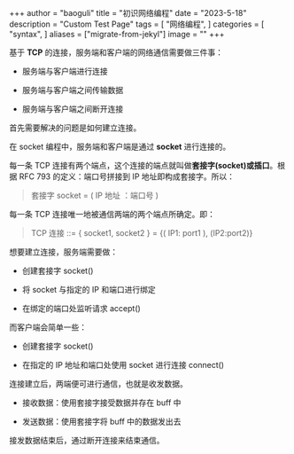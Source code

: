 +++
author = "baoguli"
title = "初识网络编程"
date = "2023-5-18"
description = "Custom Test Page"
tags = [
    "网络编程",
]
categories = [
    "syntax",
]
aliases = ["migrate-from-jekyl"]
image = ""
+++

基于 **TCP** 的连接，服务端和客户端的网络通信需要做三件事：

- 服务端与客户端进行连接

- 服务端与客户端之间传输数据

- 服务端与客户端之间断开连接


首先需要解决的问题是如何建立连接。

在 socket 编程中，服务端和客户端是通过 **socket** 进行连接的。

每一条 TCP 连接有两个端点，这个连接的端点就叫做**套接字(socket)**或**插口**。根据 RFC 793 的定义：端口号拼接到 IP 地址即构成套接字。所以：

>    套接字 socket = ( IP 地址 ：端口号 )

每一条 TCP 连接唯一地被通信两端的两个端点所确定。即：

>    TCP 连接 ::= { socket1, socket2 } = {( IP1: port1 ), (IP2:port2)}


想要建立连接，服务端需要做：

- 创建套接字 socket()

- 将  socket 与指定的 IP 和端口进行绑定

- 在绑定的端口处监听请求 accept()

而客户端会简单一些：

- 创建套接字 socket()

- 在指定的 IP 地址和端口处使用 socket 进行连接 connect()

连接建立后，两端便可进行通信，也就是收发数据。

- 接收数据：使用套接字接受数据并存在 buff 中

- 发送数据：使用套接字将 buff 中的数据发出去

接发数据结束后，通过断开连接来结束通信。
